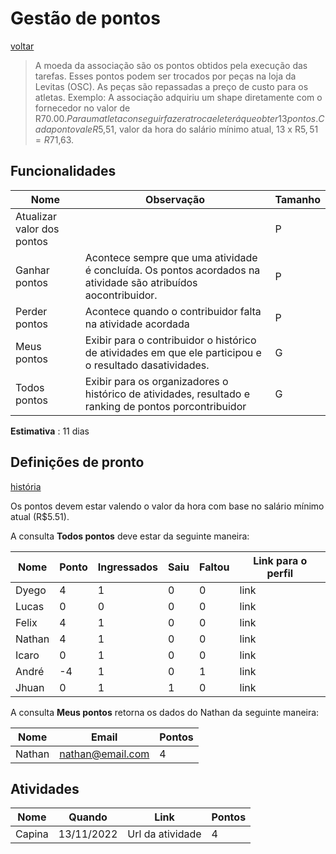 # Gestão de pontos

[voltar](/./README.md)

> A moeda da associação são os pontos obtidos pela execução das tarefas. Esses pontos podem ser trocados por peças na loja da Levitas (OSC). As peças são repassadas a preço de custo para os atletas. Exemplo: A associação adquiriu um shape diretamente com o fornecedor no valor de R$70.00. Para um atleta conseguir fazer a troca ele terá que obter 13 pontos. Cada ponto vale R$5,51, valor da hora do salário mínimo atual, 13 x R$5,51 = R$71,63.

## Funcionalidades

| Nome | Observação | Tamanho
| --- | --- | ---
| Atualizar valor dos pontos | | P
| Ganhar pontos |Acontece sempre que uma atividade é concluída. Os pontos acordados na atividade são atribuídos aocontribuidor. | P
| Perder pontos | Acontece quando o contribuidor falta na atividade acordada | P
| Meus pontos | Exibir para o contribuidor o histórico de atividades em que ele participou e o resultado dasatividades. | G
| Todos pontos | Exibir para os organizadores o histórico de atividades, resultado e ranking de pontos porcontribuidor | G

**Estimativa** : 11 dias

## Definições de pronto

[história](../historia/capina.md#gestão-de-pontos)

Os pontos devem estar valendo o valor da hora com base no salário mínimo atual (R$5.51).

A consulta **Todos pontos** deve estar da seguinte maneira:

| Nome | Ponto | Ingressados | Saiu | Faltou | Link para o perfil
| ---  | --- | --- | --- | --- | ---
| Dyego | 4 | 1 | 0 | 0 | link
| Lucas | 0 | 0 | 0 | 0 | link
| Felix | 4 | 1 | 0 | 0 | link
| Nathan | 4 | 1 | 0 | 0 | link
| Icaro | 0 | 1 | 0 | 0 | link
| André | -4 | 1 | 0 | 1 | link
| Jhuan | 0 | 1 | 1 |0 | link

A consulta **Meus pontos** retorna os dados do Nathan da seguinte maneira:

|Nome | Email | Pontos
|---  |--- | ---
|Nathan|nathan@email.com | 4

## Atividades

|Nome | Quando | Link | Pontos
|---  |---     |---   |---
|Capina | 13/11/2022 | Url da atividade | 4
